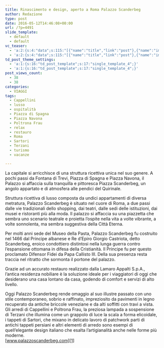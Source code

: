 ```yaml
---
title: Rinascimento e design, aperto a Roma Palazzo Scanderbeg
author: Redazione
type: post
date: 2016-05-12T14:46:08+00:00
url: /?p=4491
slide_template:
  - default
  - default
vc_teaser:
  - 'a:2:{s:4:"data";s:115:"[{"name":"title","link":"post"},{"name":"image","image":"featured","link":"none"},{"name":"text","mode":"excerpt"}]";s:7:"bgcolor";s:0:"";}'
  - 'a:2:{s:4:"data";s:115:"[{"name":"title","link":"post"},{"name":"image","image":"featured","link":"none"},{"name":"text","mode":"excerpt"}]";s:7:"bgcolor";s:0:"";}'
td_post_theme_settings:
  - 'a:1:{s:16:"td_post_template";s:17:"single_template_4";}'
  - 'a:1:{s:16:"td_post_template";s:17:"single_template_4";}'
post_views_count:
  - 38
  - 38
categories:
  - VIAGGI
tags:
  - Cappellini
  - lusso
  - ospitalità
  - Piazza di Spagna
  - Piazza Navona
  - Poltrona Frau
  - relax
  - restauro
  - Roma
  - Sartori
  - Terzani
  - turismo
  - vacanze

---
```

La capitale si arricchisce di una struttura ricettiva unica nel suo genere. A pochi passi da Fontana di Trevi, Piazza di Spagna e Piazza Navona, il Palazzo si affaccia sulla tranquilla e pittoresca Piazza Scanderbeg, un angolo appartato e di atmosfera alle pendici del Quirinale.

Struttura ricettiva di lusso composta da undici appartamenti di diversa metratura, Palazzo Scanderbeg è situato nel cuore di Roma, a due passi dalle vie tradizionali dello shopping, dai teatri, dalle sedi delle istituzioni, dai musei e ristoranti più alla moda. Il palazzo si affaccia su una piazzetta che sembra uno scenario teatrale e proietta l&#8217;ospite nella vita a volte vibrante, a volte sonnolenta, ma sembra suggestiva della Città Eterna.

Per molti anni sede del Museo della Pasta, Palazzo Scanderbeg fu costruito nel 1466 dal Principe albanese e Re d&#8217;Epiro Giorgio Castriota, detto Scanderbeg, eroico condottiero distintosi nella lunga guerra contro l&#8217;espansione ottomana in difesa della Cristianità. Il Principe fu per questo proclamato Difensor Fidei da Papa Callisto III. Della sua presenza resta traccia nel ritratto che sormonta il portone del palazzo.

Grazie ad un accurato restauro realizzato dalla Lamaro Appalti S.p.A., l&#8217;antica residenza nobiliare è la soluzione ideale per i viaggiatori di oggi che desiderano una casa lontano da casa, godendo di comfort e servizi di alto livello.

Oggi Palazzo Scanderbeg rende omaggio al suo illustre passato con uno stile contemporaneo, sobrio e raffinato, impreziosito da pavimenti in legno recuperato da antiche briccole veneziane e da alti soffitti con travi a vista. Gli arredi di Cappellini e Poltrona Frau, la preziosa lampada a sospensione di Terzani che illumina come un grappolo di luce la scala a forma elicoidale, i tappeti di Sartori, che mixano in delicato lavoro di patchwork parti di antichi tappeti persiani e altri elementi di arredo sono esempi di quell&#8217;elegante design italiano che esalta l&#8217;artigianalità anche nelle forme più moderne.  
[www.palazzoscanderbeg.com][1]

 [1]: https://www.palazzoscanderbeg.com/